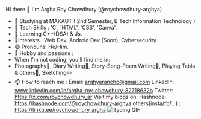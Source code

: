 Hi there 👋 I'm Argha Roy Chowdhury (@roychowdhury-arghya)
- 🔭 Studying at MAKAUT ( 2nd Semester, B Tech Information Technology )
- 🌱 Tech Skills : 'C', 'HTML', 'CSS', 'Canva'.
- 👯 Learning C++(DSA) & Js.
- 🤔Interests : Web Dev, Android Dev (Soon), Cybersecurity.
- 😄 Pronouns: He/Him.
- 💬 Hobby and passions :
- When I'm not coding, you'll find me in:
- Photography📸, Diary Writing📒, Story-Song-Poem Writing📖, Playing Tabla & others🥁, Sketching✏️
- 📫 How to reach me : Email: arghyarancho@gmail.com LinkedIn: www.linkedin.com/in/argha-roy-chowdhury-82718632b Twitter: https://x.com/roychowdhury_ar Visit my blogs on: Hashnode: https://hashnode.com/@roychowdhury-arghya others(insta/fb/...) : https://linktr.ee/roychowdhury_argha
![Typing GIF](https://readme-typing-svg.herokuapp.com?font=Fira+Code&size=24&duration=4000&pause=1000&color=00FEDD&center=true&vCenter=true&width=500&lines=Hi+I'm+Arghya+Roy+Chowdhury;B.Tech+IT+Student;Future+Cybersecurity+Specialist)

